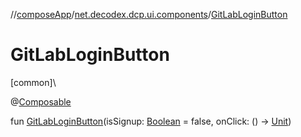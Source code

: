 //[composeApp](../../index.md)/[net.decodex.dcp.ui.components](index.md)/[GitLabLoginButton](-git-lab-login-button.md)

# GitLabLoginButton

[common]\

@[Composable](https://developer.android.com/reference/kotlin/androidx/compose/runtime/Composable.html)

fun [GitLabLoginButton](-git-lab-login-button.md)(isSignup: [Boolean](https://kotlinlang.org/api/latest/jvm/stdlib/kotlin/-boolean/index.html) = false, onClick: () -&gt; [Unit](https://kotlinlang.org/api/latest/jvm/stdlib/kotlin/-unit/index.html))
